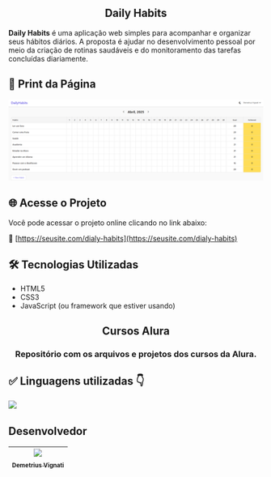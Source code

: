 <h2 align="center">Daily Habits</h2>

**Daily Habits** é uma aplicação web simples para acompanhar e organizar seus hábitos diários. A proposta é ajudar no desenvolvimento pessoal por meio da criação de rotinas saudáveis e do monitoramento das tarefas concluídas diariamente.

## 📸 Print da Página

![Preview do site](./screenshot.png)

## 🌐 Acesse o Projeto

Você pode acessar o projeto online clicando no link abaixo:

🔗 [https://seusite.com/dialy-habits](https://seusite.com/dialy-habits)

## 🛠️ Tecnologias Utilizadas

- HTML5
- CSS3
- JavaScript (ou framework que estiver usando)

<h2 align="center">Cursos Alura</h2>
<h3 align="center">Repositório com os arquivos e projetos dos cursos da Alura.</h3>


## ✅ Linguagens utilizadas 👇

<p align="left">
  <a href="#">
    <img src="https://skillicons.dev/icons?i=html,css,js" />
  </a>
</p>



## Desenvolvedor

| [<img src="https://avatars.githubusercontent.com/u/22012261?s=400&v=4" width=115><br><sub>Demetrius Vignati</sub>](https://github.com/demetriusvas) |
| :---: |